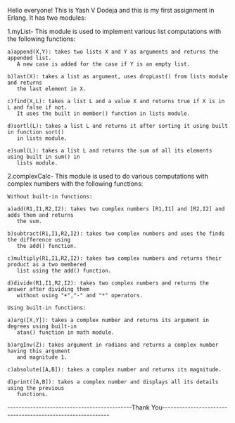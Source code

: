 Hello everyone! This is Yash V Dodeja and this is my first assignment in Erlang.
It has two modules:

1.myList- This module is used to implement various list computations with the
	  following functions:

	a)append(X,Y): takes two lists X and Y as arguments and returns the appended list.
	   A new case is added for the case if Y is an empty list.

	b)last(X): takes a list as argument, uses dropLast() from lists module and returns
	   the last element in X.

	c)find(X,L): takes a list L and a value X and returns true if X is in L and false if not.
	   It uses the built in member() function in lists module.

	d)sortl(L): takes a list L and returns it after sorting it using built in function sort()
	   in lists module.

	e)suml(L): takes a list L and returns the sum of all its elements using built in sum() in
	   lists module.

2.complexCalc- This module is used to do various computations with complex numbers with the
	       following functions:

	Without built-in functions:

	a)add(R1,I1,R2,I2): takes two complex numbers [R1,I1] and [R2,I2] and adds them and returns
	   the sum.

	b)subtract(R1,I1,R2,I2): takes two complex numbers and uses the finds the difference using
	   the add() function.

	c)multiply(R1,I1,R2,I2): takes two complex numbers and returns their product as a two membered
	   list using the add() function.

	d)divide(R1,I1,R2,I2): takes two complex numbers and returns the answer after dividing them 
	   without using "+","-" and "*" operators.

	Using built-in functions:

	a)arg([X,Y]): takes a complex number and returns its argument in degrees using built-in 
	   atan() function in math module.
	
	b)argInv(Z): takes argument in radians and returns a complex number having this argument
	   and magnitude 1.

	c)absolute([A,B]): takes a complex number and returns its magnitude.

	d)print([A,B]): takes a complex number and displays all its details using the previous
	   functions.

--------------------------------------------Thank You-----------------------------------------------------------